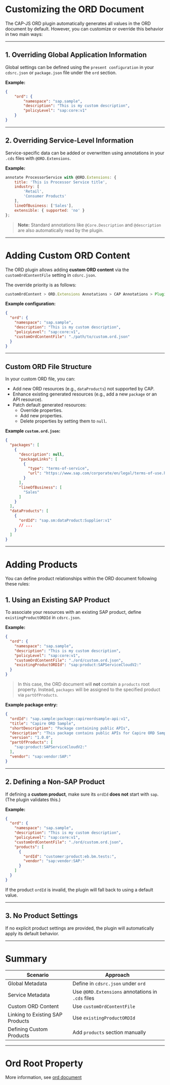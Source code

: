 # Customizing the ORD Document

The CAP-JS ORD plugin automatically generates all values in the ORD document by default. However, you can customize or override this behavior in two main ways:

---

## 1. Overriding Global Application Information

Global settings can be defined using the `present configuration` in your `cdsrc.json` or `package.json` file under the `ord` section.

**Example:**

```json
{
    "ord": {
        "namespace": "sap.sample",
        "description": "This is my custom description",
        "policyLevel": "sap:core:v1"
    }
}
```

---

## 2. Overriding Service-Level Information

Service-specific data can be added or overwritten using annotations in your `.cds` files with `@ORD.Extensions`.

**Example:**

```js
annotate ProcessorService with @ORD.Extensions: {
    title: 'This is Processor Service title',
    industry: [
        'Retail',
        'Consumer Products'
    ],
    lineOfBusiness: ['Sales'],
    extensible: { supported: 'no' }
};
```

> **Note:**
> Standard annotations like `@Core.Description` and `@description` are also automatically read by the plugin.

---

# Adding Custom ORD Content

The ORD plugin allows adding **custom ORD content** via the `customOrdContentFile` setting in `cdsrc.json`.

The override priority is as follows:

```js
customOrdContent > ORD.Extensions Annotations > CAP Annotations > Plugin Defaults
```

**Example configuration:**

```json
{
  "ord": {
    "namespace": "sap.sample",
    "description": "This is my custom description",
    "policyLevel": "sap:core:v1",
    "customOrdContentFile": "./path/to/custom.ord.json"
  }
}
```

---

## Custom ORD File Structure

In your custom ORD file, you can:

- Add new ORD resources (e.g., `dataProducts`) not supported by CAP.
- Enhance existing generated resources (e.g., add a new `package` or an API resource).
- Patch default generated resources:
  - Override properties.
  - Add new properties.
  - Delete properties by setting them to `null`.

**Example `custom.ord.json`:**

```json
{
  "packages": [
    {
      "description": null,
      "packageLinks": [
        {
          "type": "terms-of-service",
          "url": "https://www.sap.com/corporate/en/legal/terms-of-use.html"
        }
      ],
      "lineOfBusiness": [
        "Sales"
      ]
    }
  ],
  "dataProducts": [
    {
      "ordId": "sap.sm:dataProduct:Supplier:v1"
      // ...
    }
  ]
}
```

---

# Adding Products

You can define product relationships within the ORD document following these rules:

## 1. Using an Existing SAP Product

To associate your resources with an existing SAP product, define `existingProductORDId` in `cdsrc.json`.

**Example:**

```json
{
  "ord": {
    "namespace": "sap.sample",
    "description": "This is my custom description",
    "policyLevel": "sap:core:v1",
    "customOrdContentFile": "./ord/custom.ord.json",
    "existingProductORDId": "sap:product:SAPServiceCloudV2:"
  }
}
```

> In this case, the ORD document will **not** contain a `products` root property. Instead, `packages` will be assigned to the specified product via `partOfProducts`.

**Example package entry:**

```json
{
  "ordId": "sap.sample:package:capireordsample-api:v1",
  "title": "Capire ORD Sample",
  "shortDescription": "Package containing public APIs",
  "description": "This package contains public APIs for Capire ORD Sample.",
  "version": "1.0.0",
  "partOfProducts": [
    "sap:product:SAPServiceCloudV2:"
  ],
  "vendor": "sap:vendor:SAP:"
}
```

---

## 2. Defining a Non-SAP Product

If defining a **custom product**, make sure its `ordId` **does not** start with `sap`. (The plugin validates this.)

**Example:**

```json
{
  "ord": {
    "namespace": "sap.sample",
    "description": "This is my custom description",
    "policyLevel": "sap:core:v1",
    "customOrdContentFile": "./ord/custom.ord.json",
    "products": [
      {
        "ordId": "customer:product:eb.bm.tests:",
        "vendor": "sap:vendor:SAP:"
      }
    ]
  }
}
```

If the product `ordId` is invalid, the plugin will fall back to using a default value.

---

## 3. No Product Settings

If no explicit product settings are provided, the plugin will automatically apply its default behavior.

---

# Summary

| Scenario                         | Approach                                               |
| --------------------------------- | ------------------------------------------------------ |
| Global Metadata                  | Define in `cdsrc.json` under `ord`                     |
| Service Metadata                 | Use `@ORD.Extensions` annotations in `.cds` files      |
| Custom ORD Content               | Use `customOrdContentFile`                             |
| Linking to Existing SAP Products | Use `existingProductORDId`                             |
| Defining Custom Products         | Add `products` section manually                        |

---


# Ord Root Property

More information, see [ord document](https://pages.github.tools.sap/CentralEngineering/open-resource-discovery-specification/spec-v1/interfaces/document)
